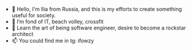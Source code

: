 - 👋 Hello, I'm Ilia from Russia, and this is my efforts to create something useful for society.
- 👀 I’m fond of IT, beach volley, crossfit
- 🌱 Learn the art of being software engineer, desire to become a rockstar architect
- 📫 You could find me in tg: ifowzy
